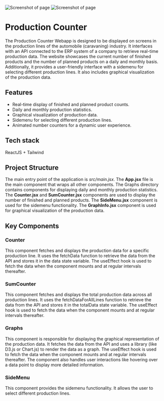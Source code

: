 ![Screenshot of page](https://i.postimg.cc/3R8TQpZv/image001.png)
![Screenshot of page](https://i.postimg.cc/SRx0hpw7/graphs.png)

# Production Counter

The Production Counter Webapp is designed to be displayed on screens in the production lines of the automobile (caravaning) industry. It interfaces with an API connected to the ERP system of a company to retrieve real-time production data. The website showcases the current number of finished products and the number of planned products on a daily and monthly basis. Additionally, it provides a user-friendly interface with a sidemenu for selecting different production lines. It also includes graphical visualization of the production data.

## Features

- Real-time display of finished and planned product counts.
- Daily and monthly production statistics.
- Graphical visualization of production data.
- Sidemenu for selecting different production lines.
- Animated number counters for a dynamic user experience.

## Tech stack

ReactJS + Tailwind

## Project Structure

The main entry point of the application is *src/main.jsx*. The **App.jsx** file is the main component that wraps all other components. The Graphs directory contains components for displaying daily and monthly production statistics. The **Counter.jsx** and **SumCounter.jsx** components are used to display the number of finished and planned products. The **SideMenu.jsx** component is used for the sidemenu functionality. The **GraphInfo.jsx** component is used for graphical visualization of the production data.

## Key Components

### Counter
This component fetches and displays the production data for a specific production line. It uses the fetchData function to retrieve the data from the API and stores it in the data state variable. The useEffect hook is used to fetch the data when the component mounts and at regular intervals thereafter.

### SumCounter
This component fetches and displays the total production data across all production lines. It uses the fetchDataForAllLines function to retrieve the data from the API and stores it in the totalData state variable. The useEffect hook is used to fetch the data when the component mounts and at regular intervals thereafter.

### Graphs
This component is responsible for displaying the graphical representation of the production data. It fetches the data from the API and uses a library (like D3.js or Chart.js) to render the data as a graph. The useEffect hook is used to fetch the data when the component mounts and at regular intervals thereafter. The component also handles user interactions like hovering over a data point to display more detailed information.

### SideMenu
This component provides the sidemenu functionality. It allows the user to select different production lines.

